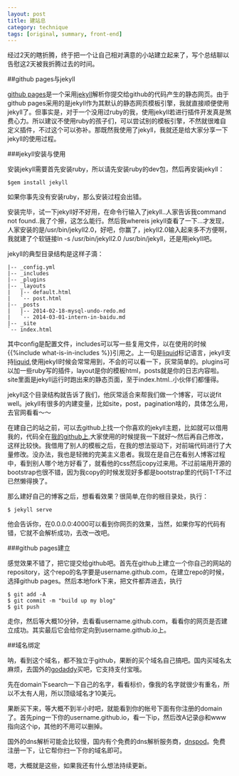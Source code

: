 ```yaml
---
layout: post
title: 建站总
category: technique
tags: [original, summary, front-end]
---
```

经过2天的瞎折腾，终于把一个让自己相对满意的小站建立起来了，写个总结聊以告慰这2天被我折腾过去的时间。

<!-- more-->

##github pages与jekyll

[github pages](http://pages.github.com/)是一个采用[jekyll](http://jekyllrb.com)解析你提交给github的代码产生的静态网页。由于github pages采用的是jekyll作为其默认的静态网页模板引擎，我就直接顺便使用jekyll了。但事实是，对于一个没用过ruby的我，使用jekyll若进行插件开发真是煞费心力。所以建议不使用ruby的孩子们，可以尝试别的模板引擎，不然就很难自定义插件，不过这个可以弥补。那既然我使用了jekyll，我就还是给大家分享一下jekyll的使用过程。

###jekyll安装与使用

安装jekyll需要首先安装ruby，所以请先安装ruby的dev包，然后再安装jekyll：
    
    $gem install jekyll
如果你事先没有安装ruby，那么安装过程会出错。

安装完毕，试一下jekyll好不好用，在命令行输入了jekyll..人家告诉我command not found..我了个擦，这怎么能行。然后我whereis jekyll查看了一下...才发现，人家安装的是/usr/bin/jekyll2.0，好吧，你赢了，jekyll2.0输入起来多不方便啊，我就建了个软链接ln -s /usr/bin/jekyll2.0 /usr/bin/jekyll，还是用jekyll吧。

jekyll的典型目录结构是这样子滴：

    |-- _config.yml
    |-- _includes
    |-- _plugins
    |-- _layouts
    |   |-- default.html
    |   `-- post.html
    |-- _posts
    |   |-- 2014-02-18-mysql-undo-redo.md
    |   `-- 2014-03-01-intern-in-baidu.md
    |-- _site
    `-- index.html
    
其中config是配置文件，includes可以写一些复用文件，以在使用的时候{{%include what-is-in-includes %}}引用之。上一句是[liquid](http://liquidmarkup.org/)标记语言，jekyll支持[liquid](http://liquidmarkup.org/),使用jekyll时候会常常用到，不会的可以看一下，灰常简单的。plugins可以加一些ruby写的插件，layout是你的模板html，posts就是你的日志内容啦。site里面是jekyll运行时跑出来的静态页面，至于index.html..小伙伴们都懂得。

jekyll这个目录结构就告诉了我们，他灰常适合来帮我们做一个博客，可以说fit well。jekyll有很多的内建变量，比如site，post，pagination啥的，具体怎么用，去官网看看～～

在建自己的站之前，可以去github上找一个你喜欢的jekyll主题，比如就可以借用我的，代码全在[我的github上](http://www.github.com/ydjia),大家使用的时候提我一下就好～然后再自己修改，这样比较快。我借用了别人的模板之后，在我的想法驱动下，对前端代码进行了大量修改。没办法，我也是轻微的完美主义患者。我现在是自己在看别人博客过程中，看到别人哪个地方好看了，就看他的css然后copy过来用。不过前端用开源的bootstrap也很不错，因为我copy的时候发现好多都是bootstrap里的代码T-T不过已然懒得换了。

那么建好自己的博客之后，想看看效果？很简单,在你的根目录处，执行：

    $ jekyll serve
他会告诉你，在0.0.0.0:4000可以看到你网页的效果，当然，如果你写的代码有错，它就不会解析成功，去改一改吧。

###github pages建立

感觉效果不错了，把它提交给github吧。首先在github上建立一个你自己的网站的repository，这个repo的名字要是username.github.com，在建立repo的时候，选择github pages。然后本地fork下来，把文件都弄进去，执行

    $ git add -A
    $ git commit -m "build up my blog"
    $ git push
走你，然后等大概10分钟，去看看username.github.com，看看你的网页是否建立成功。其实最后它会给你定向到username.github.io上。

##域名绑定

呐，看到这个域名，都不独立于github，果断的买个域名自己搞吧。国内买域名太麻烦，去国外的[godaddy](http://godaddy.com)买吧，它支持支付宝哦。

先在domain下search一下自己的名字，看看标价，像我的名字就很少有重名，所以不太有人用，所以顶级域名才10美元。

果断买下来，等大概不到半小时吧，就能看到你的帐号下面有你注册的domain了。首先ping一下你的username.github.io，看一下ip，然后改A记录@和www指向这个ip，其他的不用可以删掉。

国外的dns解析可能会比较慢，国内有个免费的dns解析服务商，[dnspod](https://www.dnspod.cn/‎)。免费注册一下，让它帮你扫一下你的域名即可。

嗯，大概就是这些，如果我还有什么想法持续更新。


